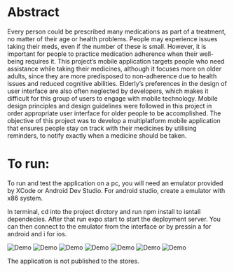 # Abstract
Every person could be prescribed many medications as part of a treatment, no matter of their age or health problems. People may experience issues taking their meds, even if the number of these is small. However, it is important for people to practice medication adherence when their well-being requires it.
This project’s mobile application targets people who need assistance while taking their medicines, although it focuses more on older adults, since they are more predisposed to non-adherence due to health issues and reduced cognitive abilities. Elderly’s preferences in the design of user interface are also often neglected by developers, which makes it difficult for this group of users to engage with mobile technology.
Mobile design principles and design guidelines were followed in this project in order appropriate user interface for older people to be accomplished.
The objective of this project was to develop a multiplatform mobile application that ensures people stay on track with their medicines by utilising reminders, to notify exactly when a medicine should be taken.

# To run:

To run and test the application on a pc, you will need an emulator provided by XCode or Android Dev Studio.
For android studio, create a emulator with x86 system.

In terminal, cd into the project dirctory and run
npm install
to isntall dependecies. After that run
expo start 
to start the deployment server.
You can then connect to the emulator from the interface or by pressin a for android and i for ios.


![Demo](home1.PNG)
![Demo](meds1.PNG)
![Demo](details.PNG)
![Demo](addTime.PNG)
![Demo](alarm.PNG)
![Demo](preview.PNG)
![Demo](progress.PNG)

The application is not published to the stores.



